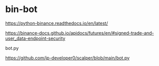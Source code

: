 # bin-bot

https://python-binance.readthedocs.io/en/latest/

https://binance-docs.github.io/apidocs/futures/en/#signed-trade-and-user_data-endpoint-security


bot.py

https://github.com/jp-developer0/scalper/blob/main/bot.py
